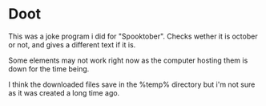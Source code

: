 # Doot
This was a joke program i did for "Spooktober". Checks wether it is october or not, and gives a different text if it is.

Some elements may not work right now as the computer hosting them is down for the time being.

I think the downloaded files save in the %temp% directory but i'm not sure as it was created a long time ago.
